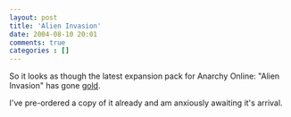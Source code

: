 ```yaml
---
layout: post
title: 'Alien Invasion'
date: 2004-08-10 20:01
comments: true
categories : []
---  
```


So it looks as though the latest expansion pack for Anarchy Online: "Alien Invasion" has gone <a target="new" href="http://www.funcom.com/news/newsarticle/8086/"> gold</a>.

I've pre-ordered a copy of it already and am anxiously awaiting it's arrival.

